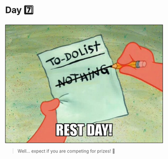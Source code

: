 # Day 7️⃣
<p align="center"> <img src="./assets/rest_day.jpg"  style="border: 1px solid black;"/> </p>

> Well... expect if you are competing for prizes! 🎁